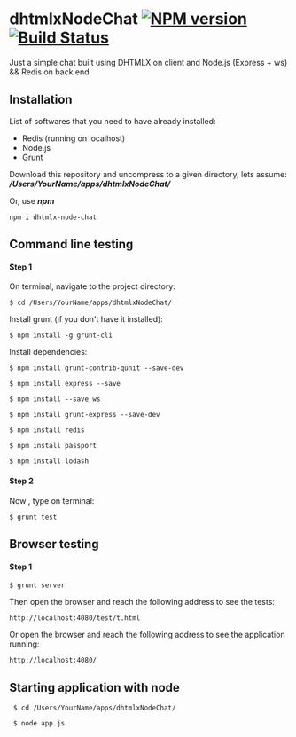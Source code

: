 # dhtmlxNodeChat  [![NPM version](https://badge.fury.io/js/dhtmlx-node-chat.png)](http://badge.fury.io/js/dhtmlx-node-chat) [![Build Status](https://travis-ci.org/web2solutions/dhtmlxNodeChat.svg?branch=master)](https://travis-ci.org/web2solutions/dhtmlxNodeChat)

Just a simple chat built using DHTMLX on client and Node.js (Express + ws) && Redis on back end


## Installation

List of softwares that you need to have already installed:

 - Redis (running on localhost)
 - Node.js
 - Grunt

Download this repository and uncompress to a given directory, lets assume: ***/Users/YourName/apps/dhtmlxNodeChat/***

Or, use ***npm***

    npm i dhtmlx-node-chat


##  Command line testing

#### Step 1

On terminal, navigate to the project directory:

    $ cd /Users/YourName/apps/dhtmlxNodeChat/

Install grunt (if you don't have it installed):

    $ npm install -g grunt-cli

Install dependencies:

    $ npm install grunt-contrib-qunit --save-dev

    $ npm install express --save

    $ npm install --save ws

    $ npm install grunt-express --save-dev

    $ npm install redis

    $ npm install passport

    $ npm install lodash


#### Step 2

Now , type on terminal:

    $ grunt test


##  Browser testing

#### Step 1

    $ grunt server

Then open the browser and reach the following address to see the tests: 

	http://localhost:4080/test/t.html

Or open the browser and reach the following address to see the application running:

	http://localhost:4080/


## Starting application with node

	 $ cd /Users/YourName/apps/dhtmlxNodeChat/

	 $ node app.js
